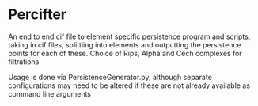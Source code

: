 # Percifter
An end to end cif file to element specific persistence program and scripts, taking in cif files, splittiing into elements and outputting the persistence points for each of these. Choice of Rips, Alpha and Cech complexes for filtrations

Usage is done via PersistenceGenerator.py, although separate configurations may need to be altered if these are not already available as command line arguments
